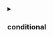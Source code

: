 
<details>
<summary>

### conditional
</summary>
ahttps://github.com/Owl1029/JavaICSE/blob/main//conditional/prg17.java)
- [Prg2 - Input two integers p and q.](https://github.com/Owl1029/JavaICSE/blob/main//conditional/prg2.java) <br>
- [Prg3 - No description provided](https://github.com/Owl1029/JavaICSE/blob/main//conditional/prg3.java) <br>
- [Prg4 - Check whether an item incurred Profit or Loss](https://github.com/Owl1029/JavaICSE/blob/main//conditional/prg4.java) <br>
- [Prg5 - No description provided](https://github.com/Owl1029/JavaICSE/blob/main//conditional/prg5.java) <br>
- [Prg6 - No description provided](https://github.com/Owl1029/JavaICSE/blob/main//conditional/prg6.java) <br>
- [Prg7 - Input length of 3 sides, and check if it can form a triangle , if so specify its](https://github.com/Owl1029/JavaICSE/blob/main//conditional/prg7.java) <br>
- [Prg8 - A number is called RiWi Number if last two digits are same.](https://github.com/Owl1029/JavaICSE/blob/main//conditional/prg8.java) <br>
- [Prg9 - Entry to a club based on the Person's age](https://github.com/Owl1029/JavaICSE/blob/main//conditional/prg9.java)
- [Sel - Accept a Number and check if it is divisible by 5 or not.](https://github.com/Owl1029/JavaICSE/blob/main//conditional/sel.java)
- [Sel1 - No description provided](https://github.com/Owl1029/JavaICSE/blob/main//conditional/sel1.java)
- [Sel2 - Write a program to accept a number and display if the number is positive or negative](https://github.com/Owl1029/JavaICSE/blob/main//conditional/sel2.java)
- [Sel2ndheighest2 - No description provided](https://github.com/Owl1029/JavaICSE/blob/main//conditional/sel2ndHeighest2.java)
- [Sel2ndheightest1 - Accept three Numbers and find 2nd highest number among them](https://github.com/Owl1029/JavaICSE/blob/main//conditional/sel2ndHeightest1.java)
- [Sel3 - Accept age of a Person and display a message if the person can vote or not.](https://github.com/Owl1029/JavaICSE/blob/main//conditional/sel3.java)
- [Sel5 - Accept a Number and check if it is odd or even.](https://github.com/Owl1029/JavaICSE/blob/main//conditional/Sel5.java)
- [Sel6 - Accept two Numbers and display the first number is greater or viceversa .](https://github.com/Owl1029/JavaICSE/blob/main//conditional/sel6.java)
- [Sel6less - Accept two Numbers and dispaly the first number is less than or viceversa .](https://github.com/Owl1029/JavaICSE/blob/main//conditional/sel6less.java)
- [Sel7 - Accept two Numbers and check first number is divisible by second number](https://github.com/Owl1029/JavaICSE/blob/main//conditional/sel7.java)
- [Sel8a - Accept three Numbers and find highest number among them](https://github.com/Owl1029/JavaICSE/blob/main//conditional/sel8a.java)
- [Sel8b - Accept three Numbers and find highest number among them](https://github.com/Owl1029/JavaICSE/blob/main//conditional/sel8b.java)
- [Sel8c - Accept three Numbers and find highest number among them](https://github.com/Owl1029/JavaICSE/blob/main//conditional/sel8c.java)
- [Sel8d - Accept three Numbers and find highest number among them](https://github.com/Owl1029/JavaICSE/blob/main//conditional/sel8d.java)
- [Sel9 - Accept four Numbers and find highest number among them](https://github.com/Owl1029/JavaICSE/blob/main//conditional/sel9.java)
- [Unicode - unicode](https://github.com/Owl1029/JavaICSE/blob/main//conditional/unicode.java)

</details>
